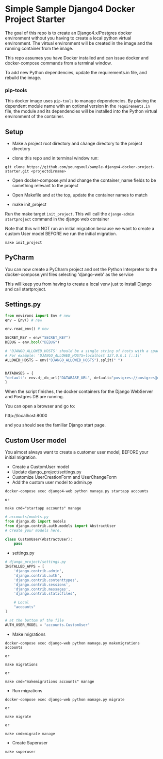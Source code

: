 # Simple Sample Django4 Docker Project Starter

The goal of this repo is to create an Django4.x/Postgres docker environment without you having to create a local python virtual environment.  The virtual environment will be created in the image and the running container from the image.  

This repo assumes you have Docker installed and can issue docker and docker-compose commands from a terminal window.

To add new Python dependencies, update the requirements.in file, and rebuild the image.

### pip-tools
This docker image uses `pip-tools` to manage dependencies.  By placing the dependent module name with an optional version in the `requirements.in` file, the module and its dependencies will be installed into the Python virtual environment of the container.


## Setup

* Make a project root directory and change directory to the project directory

* clone this repo and in terminal window run:

```shell
git clone https://github.com/youngsoul/sample-django4-docker-project-starter.git <projectdirname>
```

* Open docker-compose.yml and change the container_name fields to be something relevant to the project

* Open Makefile and at the top, update the container names to match

* make init_project

Run the make target `init_project`.
This will call the `django-admin startproject` command in the django web container

Note that this will NOT run an initial migration because we want to create a custom User model BEFORE we run the initial migration.

```shell
make init_project
```

## PyCharm

You can now create a PyCharm project and set the Python Interpreter to the docker-compose.yml files selecting 'django-web' as the service

This will keep you from having to create a local venv just to install Django and call startproject.

## Settings.py

```python
from environs import Env # new
env = Env() # new

env.read_env() # new

SECRET_KEY = env("SECRET_KEY")
DEBUG = env.bool("DEBUG")

# 'DJANGO_ALLOWED_HOSTS' should be a single string of hosts with a space between each.
# For example: 'DJANGO_ALLOWED_HOSTS=localhost 127.0.0.1 [::1]'
ALLOWED_HOSTS = env("DJANGO_ALLOWED_HOSTS").split(" ")


DATABASES = {
"default": env.dj_db_url("DATABASE_URL", default="postgres://postgres@django-db-service/postgres")
}
```

When the script finishes, the docker containers for the Django WebServer and Postgres DB are running.

You can open a browser and go to:

http://localhost:8000

and you should see the familiar Django start page.


## Custom User model

You almost always want to create a customer user model, BEFORE your initial migration.

* Create a CustomUser model
* Update django_project/settings.py
* Customize UserCreationForm and UserChangeForm
* Add the custom user model to admin.py

```shell
docker-compose exec django4-web python manage.py startapp accounts

or

make cmd="startapp accounts" manage
```

```python
# accounts/models.py
from django.db import models
from django.contrib.auth.models import AbstractUser
# Create your models here.

class CustomUser(AbstractUser):
    pass
```

* settings.py

```python
# django_project/settings.py
INSTALLED_APPS = [
    'django.contrib.admin',
    'django.contrib.auth',
    'django.contrib.contenttypes',
    'django.contrib.sessions',
    'django.contrib.messages',
    'django.contrib.staticfiles',

    # Local
    "accounts"
]

# at the bottom of the file
AUTH_USER_MODEL = "accounts.CustomUser"
```

* Make migrations

```shell
docker-compose exec django-web python manage.py makemigrations accounts

or

make migrations

or

make cmd="makemigrations accounts" manage

```

* Run migrations

```shell
docker-compose exec django-web python manage.py migrate

or

make migrate

or

make cmd=migrate manage

```

* Create Superuser

```shell
make superuser
```
